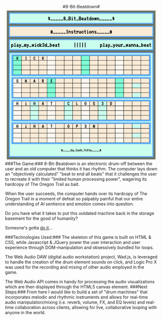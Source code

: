 <center>
#8-Bit-Beatdown#
</center>

<center>
<img src="assets/8-bit-beatdown-img.png"/>
</center>
###The Game:###
8-Bit-Beatdown is an electronic drum-off between the user and an old computer that thinks it has rhythm. The computer lays down an "objectively calculated" "beat to end all beats" that it challenges the user to recreate it with their "limited human processing power", wagering its hardcopy of The Oregon Trail as bait. 

When the user succeeds, the computer hands over its hardcopy of The Oregon Trail in a moment of defeat so palpably painful that our entire understanding of AI sentience and emotion comes into question.

Do you have what it takes to put this outdated machine back in the storage basement for the good of humanity?

Someone's gotta <a target="_blank" href="https://ztotta.github.io/8bitbeatdown/">do it</a>...


###Technologies Used:###
The skeleton of this game is built on HTML & CSS, while Javascript & JQuery power the user interaction and user experience through DOM-manipulation and obsessively bundled for loops. 

The Web Audio DAW (digital audio workstation) project, Wad.js, is leveraged to handle the creation of the drum element sounds on click, and Logic Pro X was used for the recording and mixing of other audio employed in the game.  

The Web Audio API comes in handy for processing the audio visualizations which are then displayed through the HTML5 canvas element. 
###Next Steps:###
From here I would like to build a set of "drum machines" that incorporates melodic and rhythmic instruments and allows for real-time audio manipulation/mixing (i.e. reverb, volume, FX, and EQ levels) and real-time collaboration across clients, allowing for live, collaborative looping with anyone in the world. 